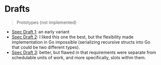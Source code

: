 # Drafts

> Prototypes (not implemented)

 - [Spec Draft 1](spec-draft-1.md): an early variant
 - [Spec Draft 2](spec-draft-2.md): I liked this one the best, but the flexibility made implementation in Go impossible (serializing recursive structs into Go that could be two different types).
 - [Spec Draft 3](spec-draft-3.md): better, but flawed in that requirements were separate from schedulable units of work, and more specifically, slots within them.
